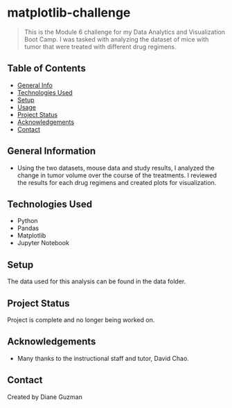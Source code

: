 # matplotlib-challenge
> This is the Module 6 challenge for my Data Analytics and Visualization Boot Camp.  I was tasked with analyzing the dataset of mice with tumor that were treated with different drug regimens.

## Table of Contents
* [General Info](#general-information)
* [Technologies Used](#technologies-used)
* [Setup](#setup)
* [Usage](#usage)
* [Project Status](#project-status)
* [Acknowledgements](#acknowledgements)
* [Contact](#contact)


## General Information
- Using the two datasets, mouse data and study results, I analyzed the change in tumor volume over the course of the treatments.  I reviewed the results for each drug regimens and created plots for visualization.  


## Technologies Used
- Python
- Pandas
- Matplotlib
- Jupyter Notebook


## Setup
The data used for this analysis can be found in the data folder. 


## Project Status
Project is complete and no longer being worked on.


## Acknowledgements
- Many thanks to the instructional staff and tutor, David Chao.


## Contact
Created by Diane Guzman

